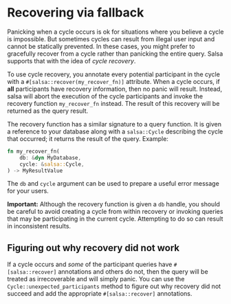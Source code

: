 # Recovering via fallback

Panicking when a cycle occurs is ok for situations where you believe a cycle is impossible. But sometimes cycles can result from illegal user input and cannot be statically prevented. In these cases, you might prefer to gracefully recover from a cycle rather than panicking the entire query. Salsa supports that with the idea of *cycle recovery*.

To use cycle recovery, you annotate every potential participant in the cycle with a `#[salsa::recover(my_recover_fn)]` attribute. When a cycle occurs, if **all** participants have recovery information, then no panic will result. Instead, salsa will abort the execution of the cycle participants and invoke the recovery function `my_recover_fn` instead. The result of this recovery will be returned as the query result. 

The recovery function has a similar signature to a query function. It is given a reference to your database along with a `salsa::Cycle` describing the cycle that occurred; it returns the result of the query. Example:

```rust
fn my_recover_fn(
    db: &dyn MyDatabase,
    cycle: &salsa::Cycle,
) -> MyResultValue
```

The `db` and `cycle` argument can be used to prepare a useful error message for your users. 

**Important:** Although the recovery function is given a `db` handle, you should be careful to avoid creating a cycle from within recovery or invoking queries that may be participating in the current cycle. Attempting to do so can result in inconsistent results.

## Figuring out why recovery did not work

If a cycle occurs and *some* of the participant queries have `#[salsa::recover]` annotations and others do not, then the query will be treated as irrecoverable and will simply panic. You can use the `Cycle::unexpected_participants` method to figure out why recovery did not succeed and add the appropriate `#[salsa::recover]` annotations.
